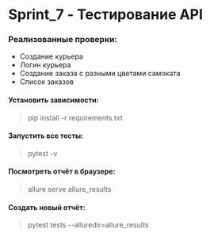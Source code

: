 # Sprint_7 - Тестирование API


### Реализованные проверки:
- Создание курьера
- Логин курьера
- Создание заказа с разными цветами самоката
- Список заказов


#### Установить зависимости:

> pip install -r requirements.txt

#### Запустить все тесты:

> pytest -v

#### Посмотреть отчёт в браузере:

> allure serve allure_results
>
#### Создать новый отчёт:

> pytest tests --alluredir=allure_results